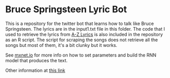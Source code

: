 # Bruce Springsteen Lyric Bot

This is a repository for the twitter bot that learns how to talk like Bruce Springsteen.  The lyrics are in the input1.txt file in this folder.  The code that I used to retrieve the lyrics from [A-Z Lyrics](http://www.azlyrics.com/) is also included in the repository as an R script.  The script for scraping the songs does not retrieve all the songs but most of them, it's a bit clunky but it works.  

See [mxnet.io](http://mxnet.io) for more info on how to set parameters and build the RNN model that produces the text.

Other information at [this link](http://justlebeau.github.io/brucebot/bruce.html)
